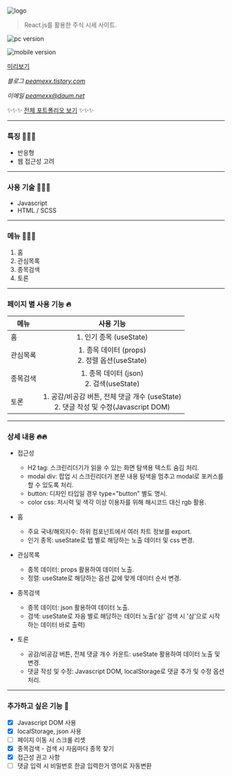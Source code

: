 ![logo](http://peamexx.com/img/titleImg.jpg)

> React.js를 활용한 주식 시세 사이트.

![pc version](http://peamexx.com/img/pcp.jpg)

![mobile version](http://peamexx.com/img/mom.jpg)

[미리보기](https://peamexx.github.io/tock/)

*블로그 [peamexx.tistory.com](http://peamexx.tistory.com)*

*이메일 peamexx@daum.net*

✨✨✨
[전체 포트폴리오 보기](https://peamexx.github.io/me/)
✨✨✨

___

### 특징 🧚🏻‍♀️
- 반응형
- 웹 접근성 고려
___

### 사용 기술 🤸🤸‍♂️
- Javascript
- HTML / SCSS
___

### 메뉴 👩🏻‍💻
1. 홈
2. 관심목록
3. 종목검색
4. 토론

___

### 페이지 별 사용 기능 🔥
| 메뉴  | 사용 기능 |
| ------------- |:-------------:|
| 홈      | 1. 인기 종목 (useState)     |
| 관심목록      | 1. 종목 데이터 (props)<br /> 2. 정렬 옵션(useState)     |
| 종목검색      | 1. 종목 데이터 (json)<br /> 2. 검색(useState)     |
| 토론      | 1. 공감/비공감 버튼, 전체 댓글 개수 (useState)<br /> 2. 댓글 작성 및 수정(Javascript DOM) |

___

### 상세 내용 🔥🔥

- 접근성
    - H2 tag: 스크린리더기가 읽을 수 있는 화면 탐색용 텍스트 숨김 처리.
    - modal div: 팝업 시 스크린리더가 본문 내용 탐색을 멈추고 modal로 포커스를 할 수 있도록 처리.
    - button: 디자인 타입일 경우 type="button" 별도 명시.
    - color css: 저시력 및 색각 이상 이용자를 위해 해시코드 대신 rgb 활용.

- 홈
    - 주요 국내/해외지수: 하위 컴포넌트에서 여러 차트 정보를 export.
    - 인기 종목: useState로 탭 별로 해당하는 노출 데이터 및 css 변경.

- 관심목록
    - 종목 데이터: props 활용하여 데이터 노출.
    - 정렬: useState로 해당하는 옵션 값에 맞게 데이터 순서 변경.
   
- 종목검색
    - 종목 데이터: json 활용하여 데이터 노출.
    - 검색: useState로 자음 별로 해당하는 데이터 노출('삼' 검색 시 '삼'으로 시작하는 데이터 바로 출력)

- 토론
    - 공감/비공감 버튼, 전체 댓글 개수 카운트: useState 활용하여 데이터 노출 및 변경.
    - 댓글 작성 및 수정: Javascript DOM, localStorage로 댓글 추가 및 수정 옵션 처리.

___

### 추가하고 싶은 기능 👀
- [X] Javascript DOM 사용
- [X] localStorage, json 사용
- [ ] 페이지 이동 시 스크롤 리셋
- [X] 종목검색 - 검색 시 자음마다 종목 찾기
- [X] 접근성 권고 사항
- [ ] 댓글 입력 시 비밀번호 한글 입력한거 영어로 자동변환
